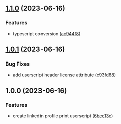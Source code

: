 ## [1.1.0](https://github.com/SignalRichard/userscript-compendium-linkedin-profile-print/compare/v1.0.1...v1.1.0) (2023-06-16)


### Features

* typescript conversion ([ac944f8](https://github.com/SignalRichard/userscript-compendium-linkedin-profile-print/commit/ac944f8509ac07c0caf3996b6d4b7036b6ea38d2))

## [1.0.1](https://github.com/SignalRichard/userscript-compendium-linkedin-profile-print/compare/v1.0.0...v1.0.1) (2023-06-16)


### Bug Fixes

* add userscript header license attribute ([c93fd68](https://github.com/SignalRichard/userscript-compendium-linkedin-profile-print/commit/c93fd68e75f95956d42a554c00db17e028d35952))

## 1.0.0 (2023-06-16)


### Features

* create linkedin profile print userscript ([6bec13c](https://github.com/SignalRichard/userscript-compendium-linkedin-profile-print/commit/6bec13c0befc0e49856ccb577ea5c621b5de92f8))
